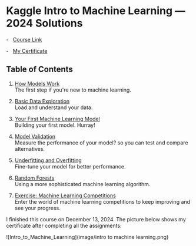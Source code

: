 Kaggle Intro to Machine Learning — 2024 Solutions 
=====================

-   [Course Link](https://www.kaggle.com/learn/intro-to-machine-learning)

-   [My Certificate](https://www.kaggle.com/learn/certification/dariushbabaki/intro-to-machine-learning)


## Table of Contents 

1. [How Models Work](https://www.kaggle.com/dansbecker/how-models-work)   
The first step if you're new to machine learning.

2. [Basic Data Exploration](intro_to_machine_learning/02-explore-your-data.ipynb)  
Load and understand your data.

3. [Your First Machine Learning Model](intro_to_machine_learning/03-your-first-machine-learning-model.ipynb)   
Building your first model. Hurray!

4. [Model Validation](intro_to_machine_learning/04-model-validation.ipynb)  
Measure the performance of your model? so you can test and compare alternatives.

1. [Underfitting and Overfitting](intro_to_machine_learning/05-underfitting-and-overfitting.ipynb)  
Fine-tune your model for better performance.

6. [Random Forests](intro_to_machine_learning/06-random-forests.ipynb)  
Using a more sophisticated machine learning algorithm.

7. [Exercise: Machine Learning Competitions](intro_to_machine_learning/07-machine-learning-competitions.ipynb)  
Enter the world of machine learning competitions to keep improving and see your progress.


I finished this course on December 13, 2024.
The picture below shows my certificate after completing all the assignments:

![Intro_to_Machine_Learning](image/intro to machine learning.png)
